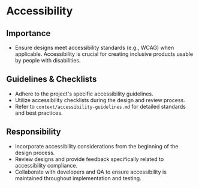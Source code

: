 # Accessibility

## Importance

*   Ensure designs meet accessibility standards (e.g., WCAG) when applicable. Accessibility is crucial for creating inclusive products usable by people with disabilities.

## Guidelines & Checklists

*   Adhere to the project's specific accessibility guidelines.
*   Utilize accessibility checklists during the design and review process.
*   Refer to `context/accessibility-guidelines.md` for detailed standards and best practices.

## Responsibility

*   Incorporate accessibility considerations from the beginning of the design process.
*   Review designs and provide feedback specifically related to accessibility compliance.
*   Collaborate with developers and QA to ensure accessibility is maintained throughout implementation and testing.